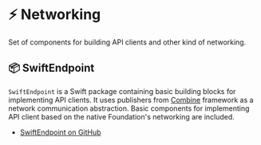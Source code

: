 # ⚡️ Networking

Set of components for building API clients and other kind of networking.

## 📦 SwiftEndpoint

`SwiftEndpoint` is a Swift package containing basic building blocks for implementing API clients. It uses publishers from [Combine](https://developer.apple.com/documentation/combine) framework as a network communication abstraction. Basic components for implementing API client based on the native Foundation's networking are included.

- [SwiftEndpoint on GitHub](https://github.com/darrarski/SwiftEndpoint)

